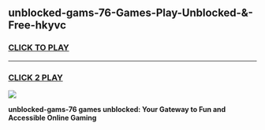 
## unblocked-gams-76-Games-Play-Unblocked-&-Free-hkyvc
<h3>
<a href="https://premium76.site?title=unblocked-gams-76&ref=24A">CLICK TO PLAY</a></h3>
<hr>

<h3>
<a href="https://premium76.site?title=unblocked-gams-76&ref=24A">CLICK 2 PLAY</a>
  
</h3>

<a href="https://premium76.site?title=unblocked-gams-76&ref=24A"><img src="https://clearcache.store/games.png"></a>


**unblocked-gams-76 games unblocked: Your Gateway to Fun and Accessible Online Gaming**
